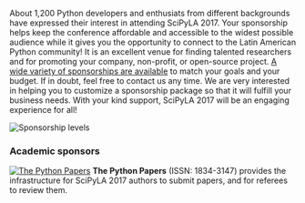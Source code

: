 
About 1,200 Python developers and enthusiats from different backgrounds have expressed their interest in attending SciPyLA 2017. Your sponsorship helps keep the conference affordable and accessible to the widest possible audience while it gives you the opportunity to connect to the Latin American Python community! It is an excellent venue for finding talented researchers and for promoting your company, non-profit, or open-source project. [A wide variety of sponsorships are available](prospectus "Sponsorship Prospectus") to match your goals and your budget. If in doubt, feel free to contact us any time. We are very interested in helping you to customize a sponsorship package so that it will fulfill your business needs. With your kind support, SciPyLA 2017 will be an engaging experience for all!

![Sponsorship levels](../assets/img/sponsor.levels.en.jpg)

### Academic sponsors

[![The Python Papers](../assets/img/TPP_logo.small.png)](http://www.pythonpapers.org) **The Python Papers** (ISSN: 1834-3147) provides the infrastructure for SciPyLA 2017 authors to submit papers, and for referees to review them.

